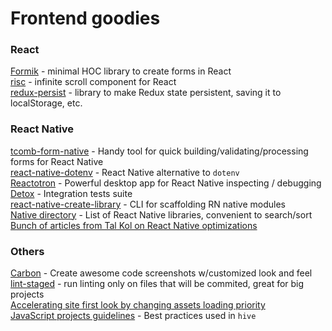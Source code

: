 # Frontend goodies

### React
[Formik](https://github.com/jaredpalmer/formik) - minimal HOC library to create forms in React  
[risc](https://github.com/ankeetmaini/react-infinite-scroll-component) - infinite scroll component for React  
[redux-persist](https://github.com/rt2zz/redux-persist#basic-usage) - library to make Redux state persistent, saving it to localStorage, etc.

### React Native
[tcomb-form-native](https://github.com/gcanti/tcomb-form-native) - Handy tool for quick building/validating/processing forms for React Native  
[react-native-dotenv](https://github.com/zetachang/react-native-dotenv) - React Native alternative to `dotenv`  
[Reactotron](https://github.com/infinitered/reactotron) - Powerful desktop app for React Native inspecting / debugging  
[Detox](https://github.com/wix/detox) - Integration tests suite  
[react-native-create-library](https://github.com/frostney/react-native-create-library) - CLI for scaffolding RN native modules  
[Native directory](https://native.directory/) - List of React Native libraries, convenient to search/sort  
[Bunch of articles from Tal Kol on React Native optimizations](https://medium.com/@talkol)  

### Others
[Carbon](https://carbon.now.sh/) - Create awesome code screenshots w/customized look and feel  
[lint-staged](https://github.com/okonet/lint-staged) - run linting only on files that will be commited, great for big projects  
[Accelerating site first look by changing assets loading priority](https://css-tricks.com/the-critical-request/)  
[JavaScript projects guidelines](https://github.com/wearehive/project-guidelines) - Best practices used in `hive`  

